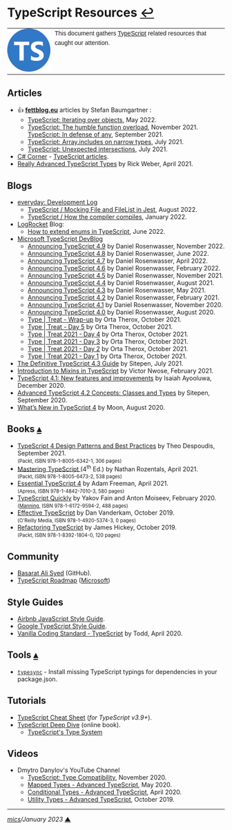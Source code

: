 # <span id="top">TypeScript Resources</span> <span style="size:25%;"><a href="README.md">↩</a></span>

<table style="font-family:Helvetica,Arial;font-size:14px;line-height:1.6;">
  <tr>
  <td style="border:0;padding:0 10px 0 0;min-width:100px;"><a href="https://www.typescriptlang.org/" rel="external"><img style="border:0;" src="./docs/images/ts-logo-round-128.png" width="100" alt="TypeScript project"/></a></td>
  <td style="border:0;padding:0;vertical-align:text-top;">This document gathers <a href="https://www.typescriptlang.org/" rel="external">TypeScript</a> related resources that caught our attention.
  </td>
  </tr>
</table>

## <span id="articles">Articles</span>

- &#128077; [**fettblog.eu**](https://fettblog.eu) articles by Stefan Baumgartner :
   - [TypeScript: Iterating over objects][article_baumgartner_iterating], May 2022.
   - [TypeScript: The humble function overload][article_baumgartner_overload], November 2021.
    [TypeScript: In defense of any][article_baumgartner_any], September 2021.
   - [TypeScript: Array.includes on narrow types][article_baumgartner_array], July 2021.
   - [TypeScript: Unexpected intersections][article_baumgartner], July 2021.
- [C# Corner](https://www.c-sharpcorner.com/) - [TypeScript articles](https://www.c-sharpcorner.com/technologies/typescript-articles).
- [Really Advanced TypeScript Types][article_weber] by Rick Weber, April 2021.

## <span id="blogs">Blogs</span>

- [everyday: Development Log](https://www.huy.rocks/everyday)
  - [TypeScript / Mocking File and FileList in Jest](https://www.huy.rocks/everyday/08-28-2022-typescript-mocking-file-and-filelist-in-jest), August 2022.
  - [TypeScript / How the compiler compiles](https://www.huy.rocks/everyday/04-01-2022-typescript-how-the-compiler-compiles), January 2022.
- [LogRocket](https://blog.logrocket.com/) Blog:
  - [How to extend enums in TypeScript](https://blog.logrocket.com/extend-enums-typescript/), June 2022.
- [Microsoft TypeScript DevBlog][blog_microsoft]
   - [Announcing TypeScript 4.9][blog_danielr_4_9] by Daniel Rosenwasser, November 2022.
   - [Announcing TypeScript 4.8][blog_danielr_4_8] by Daniel Rosenwasser, June 2022.
   - [Announcing TypeScript 4.7][blog_danielr_4_7] by Daniel Rosenwasser, April 2022.
   - [Announcing TypeScript 4.6][blog_danielr_4_6] by Daniel Rosenwasser, February 2022.
   - [Announcing TypeScript 4.5][blog_danielr_4_5] by Daniel Rosenwasser, November 2021.
   - [Announcing TypeScript 4.4][blog_danielr_4_4] by Daniel Rosenwasser, August 2021.
   - [Announcing TypeScript 4.3][blog_danielr_4_3] by Daniel Rosenwasser, May 2021.
   - [Announcing TypeScript 4.2][blog_danielr_4_2] by Daniel Rosenwasser, February 2021.
   - [Announcing TypeScript 4.1][blog_danielr_4_1] by Daniel Rosenwasser, November 2020.
   - [Announcing TypeScript 4.0][blog_danielr_4_0] by Daniel Rosenwasser, August 2020.
   - [Type | Treat - Wrap-up][blog_therox_6] by Orta Therox, October 2021.
   - [Type | Treat - Day 5][blog_therox_5] by Orta Therox, October 2021.
   - [Type | Treat 2021 - Day 4][blog_therox_4] by Orta Therox, October 2021.
   - [Type | Treat 2021 - Day 3][blog_therox_3] by Orta Therox, October 2021.
   - [Type | Treat 2021 - Day 2][blog_therox_2] by Orta Therox, October 2021.
   - [Type | Treat 2021 - Day 1][blog_therox_1] by Orta Therox, October 2021.
- [The Definitive TypeScript 4.3 Guide][blog_sitepen_4_3] by Sitepen, July 2021.
- [Introduction to Mixins in TypeScript][blog_nwose] by Victor Nwose, February 2021.
- [TypeScript 4.1: New features and improvements][blog_isaiah] by Isaiah Ayooluwa, December 2020.
- [Advanced TypeScript 4.2 Concepts: Classes and Types][blog_sitepen] by Sitepen, September 2020.
- [What’s New in TypeScript 4][blog_moon] by Moon, August 2020.

## <span id="books">Books</span> [**&#x25B4;**](#top)

- [TypeScript 4 Design Patterns and Best Practices][book_despoudis] by Theo Despoudis, September 2021.<br/><span style="font-size:80%;">(Packt, ISBN 978-1-8005-6342-1, 306 pages)</span>
- [Mastering TypeScript ][book_rozentals] (4<sup>th</sup> Ed.) by Nathan Rozentals, April 2021.<br/><span style="font-size:80%;">(Packt, ISBN 978-1-8005-6473-2, 538 pages)</span>
- [Essential TypeScript 4][book_freeman] by Adam Freeman, April 2021.<br/><span style="font-size:80%;">(Apress, ISBN 978-1-4842-7010-3, 580 pages)</span>
- [TypeScript Quickly][book_fain] by Yakov Fain and Anton Moiseev, February 2020.<br/><span style="font-size:80%;">([Manning](https://www.manning.com/), ISBN 978-1-6172-9594-2, 488 pages)</span>
- [Effective TypeScript][book_vanderkam] by Dan Vanderkam, October 2019.<br/><span style="font-size:80%;">(O'Reilly Media, ISBN 978-1-4920-5374-3, 0 pages)</span>
- [Refactoring TypeScript][book_hickey] by James Hickey, October 2019.<br/><span style="font-size:80%;">(Packt, ISBN 978-1-8392-1804-0, 120 pages)</span>

## <span id="community">Community</span>

- [Basarat Ali Syed](https://github.com/basarat) (GitHub).
- [TypeScript Roadmap](https://github.com/microsoft/TypeScript/wiki/Roadmap) ([Microsoft](https://github.com/microsoft))

## <span id="style_guides">Style Guides</span>

- [Airbnb JavaScript Style Guide](https://github.com/airbnb/javascript).
- [Google TypeScript Style Guide](https://google.github.io/styleguide/tsguide.html).
- [Vanilla Coding Standard - TypeScript](https://success.vanillaforums.com/kb/articles/226-coding-standard-typescript) by Todd, April 2020.

## <span id="tools">Tools</span> [**&#x25B4;**](#top)

- [`typesync`](https://github.com/jeffijoe/typesync) - Install missing TypeScript typings for dependencies in your package.json.

## <span id="tutorials">Tutorials</span>

- [TypeScript Cheat Sheet](https://droces.github.io/TypeScript-Cheat-Sheet/) (*for TypeScript v3.9+*).
- [TypeScript Deep Dive][tutorial_basarat] (online book).
   - [TypeScript's Type System](https://basarat.gitbook.io/typescript/type-system.)

## <span id="videos">Videos</span>

- Dmytro Danylov's YouTube Channel
  - [TypeScript: Type Compatibility][video_danylov_nov2020], November 2020.
  - [Mapped Types - Advanced TypeScript][video_danylov_may2020], May 2020.
  - [Conditional Types - Advanced TypeScript][video_danylov_apr2020], April 2020.
  - [Utility Types - Advanced TypeScript][video_danylov_oct2019], October 2019.

***

*[mics](https://lampwww.epfl.ch/~michelou/)/January 2023* [**&#9650;**](#top)
<span id="bottom">&nbsp;</span>

<!-- link refs -->

[article_baumgartner]: https://fettblog.eu/typescript-unexpected-intersections/
[article_baumgartner_any]: https://fettblog.eu/typescript-any-is-ok/
[article_baumgartner_array]: https://fettblog.eu/typescript-array-includes/
[article_baumgartner_iterating]: https://fettblog.eu/typescript-iterating-over-objects/
[article_baumgartner_overload]: https://fettblog.eu/typescript-function-overload/
[article_weber]: https://engineering.tableau.com/really-advanced-typescript-types-c590eee59a12
[blog_isaiah]: https://blog.logrocket.com/typescript-4-1-new-features-and-improvements/
[blog_microsoft]: https://devblogs.microsoft.com/typescript/
[blog_moon]: https://betterprogramming.pub/whats-new-in-typescript-4-fe8d50f08e31
[blog_nwose]: https://www.telerik.com/blogs/introduction-mixins-typescript
[blog_danielr_4_0]: https://devblogs.microsoft.com/typescript/announcing-typescript-4-0/
[blog_danielr_4_1]: https://devblogs.microsoft.com/typescript/announcing-typescript-4-1/
[blog_danielr_4_2]: https://devblogs.microsoft.com/typescript/announcing-typescript-4-2/
[blog_danielr_4_3]: https://devblogs.microsoft.com/typescript/announcing-typescript-4-3/
[blog_danielr_4_4]: https://devblogs.microsoft.com/typescript/announcing-typescript-4-4/
[blog_danielr_4_5]: https://devblogs.microsoft.com/typescript/announcing-typescript-4-5/
[blog_danielr_4_6]: https://devblogs.microsoft.com/typescript/announcing-typescript-4-6/
[blog_danielr_4_7]: https://devblogs.microsoft.com/typescript/announcing-typescript-4-7/
[blog_danielr_4_8]: https://devblogs.microsoft.com/typescript/announcing-typescript-4-8/
[blog_danielr_4_9]: https://devblogs.microsoft.com/typescript/announcing-typescript-4-9/
[blog_sitepen]: https://www.sitepen.com/blog/advanced-typescript-concepts-classes-and-types
[blog_sitepen_4_3]: https://www.sitepen.com/blog/update-the-definitive-typescript-guide
[blog_therox_1]: https://devblogs.microsoft.com/typescript/type-treat-2021-day-1/
[blog_therox_2]: https://devblogs.microsoft.com/typescript/type-treat-2021-day-2/
[blog_therox_3]: https://devblogs.microsoft.com/typescript/type-treat-2021-day-3/
[blog_therox_4]: https://devblogs.microsoft.com/typescript/type-treat-2021-day-4/
[blog_therox_5]: https://devblogs.microsoft.com/typescript/type-treat-day-5/
[blog_therox_6]: https://devblogs.microsoft.com/typescript/type-treat-wrap-up/
[book_despoudis]: https://www.packtpub.com/product/typescript-4-design-patterns-and-best-practices/9781800563421
[book_fain]: https://www.manning.com/books/typescript-quickly
[book_freeman]: https://www.apress.com/gp/book/9781484270103
[book_hickey]: https://www.packtpub.com/product/refactoring-typescript/9781839218040
[book_rozentals]: https://www.packtpub.com/product/mastering-typescript-fourth-edition/9781800564732
[book_vanderkam]: https://www.oreilly.com/library/view/effective-typescript/9781492053736/
[tutorial_basarat]: https://basarat.gitbook.io/typescript/
[video_danylov_oct2019]: https://www.youtube.com/watch?v=Fgcu_iB2X04
[video_danylov_apr2020]: https://www.youtube.com/watch?v=QFWrbNehKk0
[video_danylov_may2020]: https://www.youtube.com/watch?v=RjQpep8fBdo
[video_danylov_nov2020]: https://www.youtube.com/watch?v=wqm5ibtCSf0
